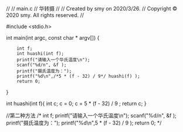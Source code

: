 //
//  main.c
//  华转摄
//
//  Created by smy on 2020/3/26.
//  Copyright © 2020 smy. All rights reserved.
//

#include <stdio.h>

int main(int argc, const char * argv[]) {

        int f;
        int huashi(int f);
        printf("请输入一个华氏温度\n");
        scanf("%d/n", &f );
        printf("摄氏温度为：");
        printf("%d\n",/*5 * (f - 32) / 9*/ huashi(f) );
        return 0;
}
    
   int huashi(int f){
       int c;
       c = 0;
       c = 5 * (f - 32) / 9 ;
       return c;
   }
   
//第二种方法
/*
 int f;
 printf("请输入一个华氏温度\n");
 scanf("%d/n", &f );
 printf("摄氏温度为：");
 printf("%d\n",5 * (f - 32) / 9 );
 return 0;
 */


